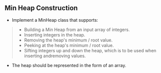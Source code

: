 ## Min Heap Construction

- Implement a MinHeap class that supports:  
> * Building a Min Heap from an input array of integers.
> * Inserting integers in the heap.
> * Removing the heap's minimum / root value.
> * Peeking at the heap's minimum / root value.
> * Sifting integers up and down the heap, which is to be used when inserting andremoving values.

- The heap should be represented in the form of an array.